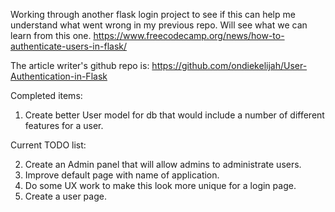 Working through another flask login project to see if this can help me understand what went wrong in my previous repo. 
Will see what we can learn from this one.
https://www.freecodecamp.org/news/how-to-authenticate-users-in-flask/

The article writer's github repo is:
https://github.com/ondiekelijah/User-Authentication-in-Flask

Completed items:
1. Create better User model for db that would include a number of different features for a user.


Current TODO list:

2. Create an Admin panel that will allow admins to administrate users.
3. Improve default page with name of application.
4. Do some UX work to make this look more unique for a login page.
5. Create a user page.